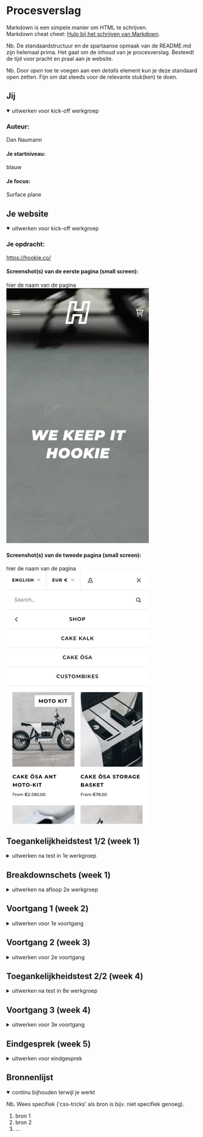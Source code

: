 # Procesverslag
Markdown is een simpele manier om HTML te schrijven.  
Markdown cheat cheet: [Hulp bij het schrijven van Markdown](https://github.com/adam-p/markdown-here/wiki/Markdown-Cheatsheet).

Nb. De standaardstructuur en de spartaanse opmaak van de README.md zijn helemaal prima. Het gaat om de inhoud van je procesverslag. Besteedt de tijd voor pracht en praal aan je website.

Nb. Door *open* toe te voegen aan een *details* element kun je deze standaard open zetten. Fijn om dat steeds voor de relevante stuk(ken) te doen.





## Jij

<details open>
  <summary>uitwerken voor kick-off werkgroep</summary>

  ### Auteur:
  Dan Naumann

  #### Je startniveau:
  blauw

  #### Je focus:
  Surface plane
 
</details>





## Je website

<details open>
  <summary>uitwerken voor kick-off werkgroep</summary>

  ### Je opdracht:
  https://hookie.co/

  #### Screenshot(s) van de eerste pagina (small screen): 
  hier de naam van de pagina  
  <img src="readme-images/schermEen.png" width="375px" alt="omschrijving van de pagina">

  #### Screenshot(s) van de tweede pagina (small screen):
  hier de naam van de pagina  
  <img src="readme-images/schermTwee.png" width="375px" alt="omschrijving van de pagina">
 
</details>



## Toegankelijkheidstest 1/2 (week 1)

<details>
  <summary>uitwerken na test in 1e werkgroep</summary>

  ### Bevindingen
Bij het gebruik van de screenreader viel het op dat er geen extra informatie is toegevoegd die de website toegankelijker maken voor gebruikers van screenreaders. De beschrijving is functioneel maar geeft niet veel extra details. Titels worden uitgelezen, maar er wordt geen extra informatie over de inhoud van afbeeldingen gegeven en knoppen zeggen weinig over hun bestemming.  Verder is de herarchie is onaanwezig of zodanig onduidelijk dat het niet heel behulpzaam is. Bij de productpagina is het bijna onmogelijk om van de titel van het gegeven product gemakkelijk naar de beschrijving te komen. Via de koppen kom niet naar de beschrijving, zie volgende afbeelding:
<img src="readme-images/toegankelijkheidScreenshotEen.png" width="375px" alt="Screenshot van h1">
<img src="readme-images/toegankelijkheidScreenshotTwee.png" width="375px" alt="Screenshot van h2">

De beschrijving van het product zit achter 5-6 knop, die gebruiker nog apart moet openen om bij de informatie te komen. Dit kost nog extra stappen en zoekwerk, zie volgende afbeelding:
<img src="readme-images/toegankelijkheidScreenshotDrie.png" width="375px" alt="Screenshot van beschrijving knop">

Hiernaast is navigeren bij het gebruik van een toetsen bord moeilijk, er lijkt geen duidelijker herarchie te zijn.

</details>



## Breakdownschets (week 1)

<details>
  <summary>uitwerken na afloop 2e werkgroep</summary>

  <img src="readme-images/Breakdownschets.png" width="900px">


</details>





## Voortgang 1 (week 2)

<details>
  <summary>uitwerken voor 1e voortgang</summary>

  ### Stand van zaken Dan
  Ik vind het nog vrij moeilijk om overzicht te houden over de parents en de childs. Als ik helemaal nieuwe code schrijf dan lukt het me niet om het overzicht te houden omdat nog niet alle veranderingen te zien zijn. Het aanpassen van de opdrachten voor het gebruik van de website werkt wel maar ik vind het moeilijk om daar verder op te borduren. Hierdoor bleef ik heel erg vast zitten met het schrijven van de HTML.

  https://codepen.io/DanNaumannHvA/pen/eYbyVRN

  ### Stand van zaken Laura
  Mijn HTML code is redelijk uitgebereid en ik heb zelfs al CSS toegepast.
  Ik loop echter met simpele zaken nog een beetje vast (lees: ik heb dit gewoon nog niet correct toegepast), maar ik heb nog niet de tijd genomen om hier goed voor te zitten en hierover te Googlen. Wanneer ik écht vast loop zal ik vragen stellen. 

  

  ### Agenda voor meeting
  samen met je groepje opstellen

  - Vragen over het gebruik van afbeeldingen: Moet dit in de CSS of mag dit in de HTML.
  - Hoeveel delen/sections moet je minimaal hebben van de website.


  ### Verslag van meeting
  hier na afloop snel de uitkomsten van de meeting vastleggen

  - punt 1
  - punt 2
  - nog een punt
  - ...

</details>





## Voortgang 2 (week 3)

<details>
  <summary>uitwerken voor 2e voortgang</summary>

  ### Stand van zaken
  Ik begin het eindelijk een beetje te begrijpen maar het is moeilijk overzicht te houden met zoveel selectors in de CSS. Heb nu wel een goed begin en een ritme gevonden die ik kan begrijpen. 

  ### Agenda voor meeting
  - Is de HTML zo semantisch goed? 
  - Is er een maximaal aantal aan selectoren?
  - Kun je . , > + symbolen ook aan elkaar koppelen? en zo ja, hoe moet dit dan?
  - Wanneer mag je wel een class gebruiken?      |


  ### Verslag van meeting
  hier na afloop snel de uitkomsten van de meeting vastleggen

  - punt 1
  - punt 2
  - nog een punt
- ...

</details>





## Toegankelijkheidstest 2/2 (week 4)

<details>
  <summary>uitwerken na test in 8e werkgroep</summary>

  ### Bevindingen
  Lijst met je bevindingen die in de test naar voren kwamen (geef ook aan wat er verbeterd is):

  #### Screenreader
  Hier korte omschrijving (met indien nodig afbeeldingen)

  Hier een omschrijving van hoe het opgelost kan worden (met indien nodig afbeeldingen)


  #### Muis en Toetsenbord 
  Hier korte omschrijving (met indien nodig afbeeldingen)

  Hier een omschrijving van hoe het opgelost kan worden (met indien nodig afbeeldingen)


  #### Motoriek (shocks, elastiekjes)
  Hier korte omschrijving (met indien nodig afbeeldingen)

  Hier een omschrijving van hoe het opgelost kan worden (met indien nodig afbeeldingen)


  #### Visueel (brillen, contrast, kleurenblind, dark/light). 
  Hier korte omschrijving (met indien nodig afbeeldingen)

  Hier een omschrijving van hoe het opgelost kan worden (met indien nodig afbeeldingen)

</details>





## Voortgang 3 (week 4)

<details>
  <summary>uitwerken voor 3e voortgang</summary>

  ### Stand van zaken
  hier dit ging goed & dit was lastig (neem ook screenshots op van delen van je website en code)


  ### Agenda voor meeting
  samen met je groepje opstellen

  | student 1      | student 2          | student 3    | student 4        |
  | ---            | ---                | ---          | ---              |
  | dit bespreken  | en dit             | en ik dit    | en dan ik dat    |
  | en dat ook nog | dit als er tijd is | nog een punt | dit wil ik zeker |
  | ...            | ...                | ...          | ...              |


  ### Verslag van meeting
  hier na afloop snel de uitkomsten van de meeting vastleggen

  - punt 1
  - punt 2
  - nog een punt
  - ...

</details>





## Eindgesprek (week 5)

<details>
  <summary>uitwerken voor eindgesprek</summary>

  ### Je uitkomst - karakteristiek screenshots:
  <img src="readme-images/dummy-plaatje.jpg" width="375px" alt="uitomst opdracht 1">


  ### Dit ging goed/Heb ik geleerd: 
  Korte omschrijving met plaatjes

  <img src="readme-images/dummy-plaatje.jpg" width="375px" alt="top">


  ### Dit was lastig/Is niet gelukt:
  Korte omschrijving met plaatjes

  <img src="readme-images/dummy-plaatje.jpg" width="375px" alt="bummer">
</details>





## Bronnenlijst

<details open>
  <summary>continu bijhouden terwijl je werkt</summary>

  Nb. Wees specifiek ('css-tricks' als bron is bijv. niet specifiek genoeg).

  1. bron 1
  2. bron 2
  3. ...

</details>
